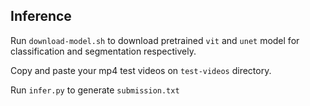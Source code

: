 ## Inference

Run `download-model.sh` to download pretrained `vit` and `unet` model for classification and segmentation respectively.

Copy and paste your mp4 test videos on `test-videos` directory. 

Run `infer.py` to generate `submission.txt`
